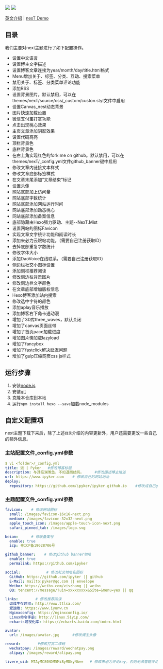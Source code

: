 [![](https://img.shields.io/badge/Hexo-brightgreen.svg?style=plastic)](https://hexo.io/)
[![](https://img.shields.io/badge/nexT-pyker-yellow.svg?style=plastic)](https://github.com/theme-next/hexo-theme-next)

[英文介绍](../README.md) | [nexT Demo](https://www.ipyker.com)
## 目录
我们主要对next主题进行了如下配置操作。

* 设置中文语言
* 设置博主文字描述
* 设置博客文章连接为year/month/day/title.html格式
* Menu增加关于、标签、分类、互动、搜索菜单
* 禁用关于、标签、分类菜单评论功能
* 添加RSS
* 设置背景图片。默认禁用，可以在themes/nexT/source/css/_custom/custon.styl文件中启用
* 设置Canvas_nest动态背景
* 图片快速加载设置
* 微信支付宝打赏功能
* 点击出现桃心效果
* 主页文章添加阴影效果
* 设置代码高亮
* 顶栏背景色
* 底栏背景色
* 在右上角实现红色的fork me on github。默认禁用，可以在themes/nexT/_config.yml文件github_banner键中启用
* 修改文章内链接文本样式
* 修改文章底部标签样式
* 在文章末尾添加“文章结束”标记
* 设置头像
* 网站底部加上访问量
* 网站底部字数统计
* 网站底部添加网站运行时间
* 网站底部添加动态桃心
* 网站底部添加备案信息
* 底部隐藏由Hexo强力驱动、主题--NexT.Mist
* 设置网站的图标Favicon
* 实现文章文字统计功能和阅读时长
* 添加来必力云跟帖功能。（需要自己注册获取ID）
* 去掉底部重复字数统计
* 修改字体大小
* 添加DaoVoice在线联系。（需要自己注册获取ID）
* 侧边栏社交小图标设置
* 添加侧栏推荐阅读
* 修改侧边栏背景图片
* 修改侧边栏文字颜色
* 在文章底部增加版权信息
* Hexo博客添加站内搜索
* 修改选中字符的颜色
* 添加aplay音乐播放
* 添加博客右下角卡通动漫
* 增加了3D库three_waves，默认关闭
* 增加了canvas页面丝带
* 增加了首页pace加载进度
* 增加图片懒加载lazyload
* 增加了fancybox
* 增加了fastclick解决延迟问题
* 增加了gulp压缩网页css js样式

## 运行步骤
1. 安装[node.js](https://nodejs.org/en/)
2. 安装[git](https://git-scm.com/)
3. 克隆本仓库到本地
3. 运行`npm install hexo --save`加载node_modules

## 自定义配置项
next主题下载下来后，除了上述`目录`介绍的内容更新外，用户还需要更改一些自己的额外信息。
### 主站配置文件_config.yml参数
```yaml
$ vi <folder>/_config.yml
title: 派 | Pyker   #修改博客标题
description: 与其临渊羡鱼，不如退而结网。     #修改描述博主描述
url: https://www.ipyker.com    # 修改自己的网站地址
deploy:
  repository: https://github.com/ipyker/ipyker.github.io    #修改成自己github pages地址
```
### 主题配置文件_config.yml参数
```yaml
favicon:    # 修改网站图标
  small: /images/favicon-16x16-next.png
  medium: /images/favicon-32x32-next.png
  apple_touch_icon: /images/apple-touch-icon-next.png
  safari_pinned_tab: /images/logo.svg

beian:      # 修改备案号 
  enable: true
  icp: 粤ICP备19028706号

github_banner:    # 修改github banner地址
  enable: true
  permalink: https://github.com/ipyker

social:            # 修改社交地址和图标
  GitHub: https://github.com/ipyker || github
  E-Mail: mailto:pyker@qq.com || envelope
  Weibo: https://weibo.com/viszhang || weibo
  QQ: tencent://message/?uin=xxxxxxxxx&Site=&menu=yes || qq

links:        # 修改推荐阅读
  运维生存时间: http://www.ttlsa.com/
  爱运维: https://www.iyunw.cn
  Nginxconfig: https://nginxconfig.io/
  Linux命令手册: http://linux.51yip.com/
  echarts可视化库: https://echarts.baidu.com/index.html

avatar:
  url: /images/avatar.jpg      #修改博主头像

reward:        #修改打赏二维码
  wechatpay: /images/reward/wechatpay.png
  alipay: /images/reward/alipay.png

livere_uid: MTAyMC80NDM5Mi8yMDkyNA==   # 修改来必力评论key，否则无法管理评论
```

